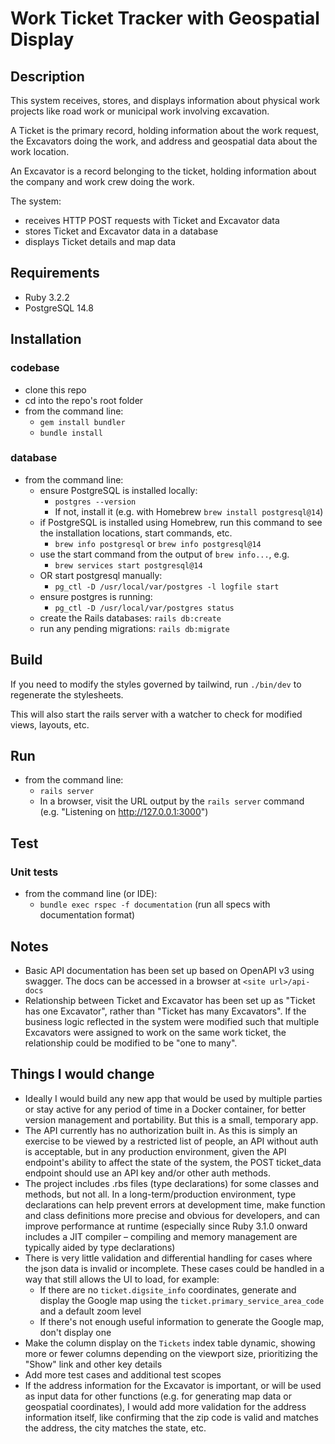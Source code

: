 # Work Ticket Tracker with Geospatial Display

## Description
This system receives, stores, and displays information about physical work projects
like road work or municipal work involving excavation.

A Ticket is the primary record, holding information about the work request, the
Excavators doing the work, and address and geospatial data about the work location.

An Excavator is a record belonging to the ticket, holding information about the company
and work crew doing the work.

The system:
* receives HTTP POST requests with Ticket and Excavator data
* stores Ticket and Excavator data in a database
* displays Ticket details and map data

## Requirements
* Ruby 3.2.2
* PostgreSQL 14.8

## Installation
### codebase
* clone this repo
* cd into the repo's root folder
* from the command line:
  * `gem install bundler`
  * `bundle install`
### database
* from the command line:
  * ensure PostgreSQL is installed locally:
    * `postgres --version`
    * If not, install it (e.g. with Homebrew `brew install postgresql@14`)
  * if PostgreSQL is installed using Homebrew, run this command to see the installation
locations, start commands, etc.
    * `brew info postgresql` or `brew info postgresql@14`
  * use the start command from the output of `brew info...`, e.g.
    * `brew services start postgresql@14`
  * OR start postgresql manually:
    * `pg_ctl -D /usr/local/var/postgres -l logfile start`
  * ensure postgres is running:
    * `pg_ctl -D /usr/local/var/postgres status`
  * create the Rails databases: `rails db:create`
  * run any pending migrations: `rails db:migrate`

## Build
If you need to modify the styles governed by tailwind, run `./bin/dev` to regenerate the stylesheets.

This will also start the rails server with a watcher to check for modified views, layouts, etc.

## Run
* from the command line:
  * `rails server`
  * In a browser, visit the URL output by the `rails server` command (e.g. "Listening on http://127.0.0.1:3000")

## Test
### Unit tests
* from the command line (or IDE):
  * `bundle exec rspec -f documentation` (run all specs with documentation format)

## Notes
* Basic API documentation has been set up based on OpenAPI v3 using swagger. The docs can be
accessed in a browser at `<site url>/api-docs`
* Relationship between Ticket and Excavator has been set up as "Ticket has one Excavator",
rather than "Ticket has many Excavators". If the business logic reflected in the system were
modified such that multiple Excavators were assigned to work on the same work ticket, the
relationship could be modified to be "one to many".

## Things I would change
* Ideally I would build any new app that would be used by multiple parties or
stay active for any period of time in a Docker container, for better version
management and portability. But this is a small, temporary app.
* The API currently has no authorization built in. As this is simply an exercise to
be viewed by a restricted list of people, an API without auth is acceptable, but
in any production environment, given the API endpoint's ability to affect the state
of the system, the POST ticket_data endpoint should use an API key and/or other
auth methods.
* The project includes .rbs files (type declarations) for some classes and methods,
but not all. In a long-term/production environment, type declarations can help prevent
errors at development time, make function and class definitions more precise and
obvious for developers, and can improve performance at runtime (especially since Ruby
3.1.0 onward includes a JIT compiler – compiling and memory management are typically
aided by type declarations)
* There is very little validation and differential handling for cases where the json
data is invalid or incomplete. These cases could be handled in a way that still allows
the UI to load, for example:
  * If there are no `ticket.digsite_info` coordinates, generate and display the Google
map using the `ticket.primary_service_area_code` and a default zoom level
  * If there's not enough useful information to generate the Google map, don't display one
* Make the column display on the `Tickets` index table dynamic, showing more or fewer
columns depending on the viewport size, prioritizing the "Show" link and other key details
* Add more test cases and additional test scopes
* If the address information for the Excavator is important, or will be used as input
data for other functions (e.g. for generating map data or geospatial coordinates),
I would add more validation for the address information itself, like confirming that
the zip code is valid and matches the address, the city matches the state, etc.
